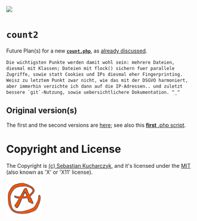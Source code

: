 <img src="https://kekse.biz/github.php?override=github:count2&text=`count2`&draw" />

# **`count2`**
Future Plan(s) for a new [**`count.php`**](https://github.com/kekse1/count.php/),
as [already discussed](https://www.php.de/forum/stellenangebote-und-projektausschreibungen/projekthilfe/1613771-%60count-php%60).

```
Die wichtigsten Punkte werden damit wohl sein: mehrere Dateien,
diesmal mit Klassen; Dateien mit flock() sichern fuer parallele
Zugriffe, sowie statt Cookies und IPs diesmal eher Fingerprinting.
Weisz zu letztem Punkt zwar nicht, wie das mit der DSGVO harmoniert,
aber immerhin verzichte ich dann auf die IP-Adressen.. und zuletzt
bessere `git`-Nutzung, sowie uebersichtlichere Dokumentation. ^_^
```

## Original version(s)
The first and the second versions are [here](https://github.com/kekse1/count.php/?tab=readme-ov-file#the-original-version);
see also this [**first** .php script](https://github.com/kekse1/count.php/blob/master/php/original.php).

# Copyright and License
The Copyright is [(c) Sebastian Kucharczyk](COPYRIGHT.txt),
and it's licensed under the [MIT](LICENSE.txt) (also known as 'X' or 'X11' license).

![kekse.biz](favicon.png)

